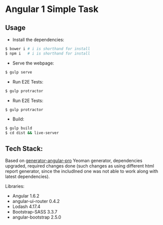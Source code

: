 # Angular 1 Simple Task
## Usage
- Install the dependencies:
```sh
$ bower i # i is shorthand for install
$ npm i   # i is shorthand for install
```

- Serve the webpage:

```sh
$ gulp serve
```

- Run E2E Tests:

```sh
$ gulp protractor
```

- Run E2E Tests:

```sh
$ gulp protractor
```

- Build:

```sh
$ gulp build
$ cd dist && live-server
```

## Tech Stack:
Based on [generator-angular-pro](https://github.com/angular-starter-kit/generator-angular-pro) Yeoman generator, dependencies upgraded, required changes done (such changes as using different html report generator, since the includIned one was not able to work along with latest dependencies).

Libraries:

- Angular 1.6.2
- angular-ui-router 0.4.2
- Lodash 4.17.4
- Bootstrap-SASS 3.3.7
- angular-bootstrap 2.5.0